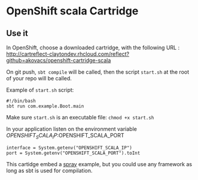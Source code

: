 # OpenShift scala Cartridge

## Use it

In OpenShift, choose a downloaded cartridge, with the following URL : http://cartreflect-claytondev.rhcloud.com/reflect?github=akovacs/openshift-cartridge-scala

On git push, `sbt compile` will be called, then the script `start.sh` at the root of your repo will be called.

Example of `start.sh` script:

    #!/bin/bash
    sbt run com.example.Boot.main

Make sure `start.sh` is an executable file: `chmod +x start.sh` 

In your application listen on the environment variable $OPENSHIFT_SCALA_IP:$OPENSHIFT_SCALA_PORT

    interface = System.getenv("OPENSHIFT_SCALA_IP")
    port = System.getenv("OPENSHIFT_SCALA_PORT").toInt

This cartidge embed a [spray](https://github.com/spray/spray-template) example, but you could use any framework as long as sbt is used for compilation.

